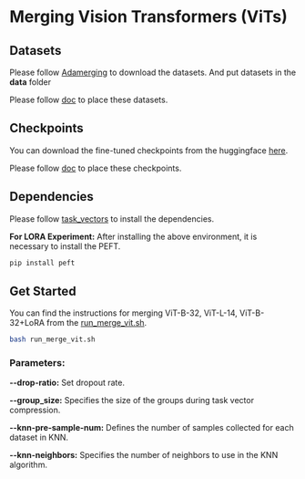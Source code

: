 # Merging Vision Transformers (ViTs)

## Datasets
Please follow [Adamerging](https://github.com/EnnengYang/AdaMerging?tab=readme-ov-file#datasets) to download the datasets. And put datasets in the **data** folder

Please follow [doc](./data/README.md) to place these datasets.

## Checkpoints
You can download the fine-tuned checkpoints from the huggingface [here](https://huggingface.co/lfy-hg/ViTs-on-multi-dataset).

Please follow [doc](./ckpts/README.md) to place these checkpoints.

## Dependencies
Please follow [task_vectors](https://github.com/mlfoundations/task_vectors) to install the dependencies.

**For LORA Experiment:**
After installing the above environment, it is necessary to install the PEFT.
```bash
pip install peft
```

## Get Started
You can find the instructions for merging ViT-B-32, ViT-L-14, ViT-B-32+LoRA from the [run_merge_vit.sh](./run_merge_vit.sh).
```bash
bash run_merge_vit.sh
```

### Parameters:

**--drop-ratio:** Set dropout rate.

**--group_size:** Specifies the size of the groups during task vector compression.

**--knn-pre-sample-num:** Defines the number of samples collected for each dataset in KNN.

**--knn-neighbors:** Specifies the number of neighbors to use in the KNN algorithm.





